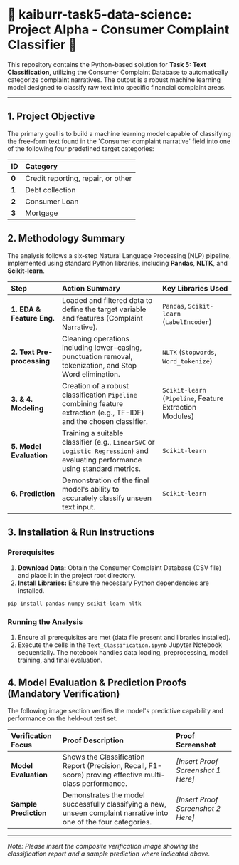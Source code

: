 # 📄 kaiburr-task5-data-science: Project Alpha - Consumer Complaint Classifier 🔬

This repository contains the Python-based solution for **Task 5: Text Classification**, utilizing the Consumer Complaint Database to automatically categorize complaint narratives. The output is a robust machine learning model designed to classify raw text into specific financial complaint areas.

---

## 1. Project Objective

The primary goal is to build a machine learning model capable of classifying the free-form text found in the 'Consumer complaint narrative' field into one of the following four predefined target categories:

| ID | Category |
| :--- | :--- |
| **0** | Credit reporting, repair, or other |
| **1** | Debt collection |
| **2** | Consumer Loan |
| **3** | Mortgage |

## 2. Methodology Summary

The analysis follows a six-step Natural Language Processing (NLP) pipeline, implemented using standard Python libraries, including **Pandas**, **NLTK**, and **Scikit-learn**.

| Step | Action Summary | Key Libraries Used |
| :--- | :--- | :--- |
| **1. EDA & Feature Eng.** | Loaded and filtered data to define the target variable and features (Complaint Narrative). | `Pandas`, `Scikit-learn` (`LabelEncoder`) |
| **2. Text Pre-processing** | Cleaning operations including lower-casing, punctuation removal, tokenization, and Stop Word elimination. | `NLTK` (`Stopwords`, `Word_tokenize`) |
| **3. & 4. Modeling** | Creation of a robust classification `Pipeline` combining feature extraction (e.g., TF-IDF) and the chosen classifier. | `Scikit-learn` (`Pipeline`, Feature Extraction Modules) |
| **5. Model Evaluation** | Training a suitable classifier (e.g., `LinearSVC` or `Logistic Regression`) and evaluating performance using standard metrics. | `Scikit-learn` |
| **6. Prediction** | Demonstration of the final model's ability to accurately classify unseen text input. | `Scikit-learn` |

## 3. Installation & Run Instructions

### Prerequisites
1. **Download Data:** Obtain the Consumer Complaint Database (CSV file) and place it in the project root directory.
2. **Install Libraries:** Ensure the necessary Python dependencies are installed.

```bash
pip install pandas numpy scikit-learn nltk
```

### Running the Analysis
1. Ensure all prerequisites are met (data file present and libraries installed).
2. Execute the cells in the `Text_Classification.ipynb` Jupyter Notebook sequentially. The notebook handles data loading, preprocessing, model training, and final evaluation.

## 4. Model Evaluation & Prediction Proofs (Mandatory Verification)

The following image section verifies the model's predictive capability and performance on the held-out test set.

| Verification Focus | Proof Description | Proof Screenshot |
| :--- | :--- | :--- |
| **Model Evaluation** | Shows the Classification Report (Precision, Recall, F1-score) proving effective multi-class performance. | *[Insert Proof Screenshot 1 Here]* |
| **Sample Prediction** | Demonstrates the model successfully classifying a new, unseen complaint narrative into one of the four categories. | *[Insert Proof Screenshot 2 Here]* |

***
*Note: Please insert the composite verification image showing the classification report and a sample prediction where indicated above.*
